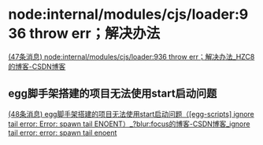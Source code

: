# node:internal/modules/cjs/loader:936 throw err；解决办法

[(47条消息) node:internal/modules/cjs/loader:936 throw err；解决办法_HZC8的博客-CSDN博客](https://blog.csdn.net/HZC0217/article/details/121805964?spm=1001.2101.3001.6661.1&depth_1-utm_relevant_index=1)



## egg脚手架搭建的项目无法使用start启动问题
[(48条消息) egg脚手架搭建的项目无法使用start启动问题（[egg-scripts] ignore tail error: Error: spawn tail ENOENT）_?blur:focus的博客-CSDN博客_ignore tail error: error: spawn tail enoent](https://blog.csdn.net/qq_48617322/article/details/128014361)